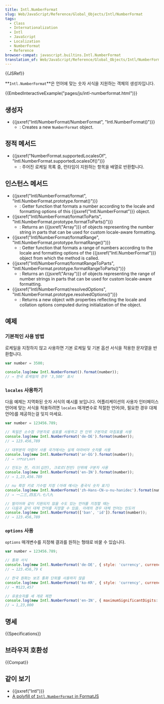 ```yaml
---
title: Intl.NumberFormat
slug: Web/JavaScript/Reference/Global_Objects/Intl/NumberFormat
tags:
  - Class
  - Internationalization
  - Intl
  - JavaScript
  - Localization
  - NumberFormat
  - Reference
browser-compat: javascript.builtins.Intl.NumberFormat
translation_of: Web/JavaScript/Reference/Global_Objects/Intl/NumberFormat
---
```

{{JSRef}}

**`Intl.NumberFormat`**은 언어에 맞는 숫자 서식을 지원하는 객체의 생성자입니다.

{{EmbedInteractiveExample("pages/js/intl-numberformat.html")}}

## 생성자

- {{jsxref("Intl/NumberFormat/NumberFormat", "Intl.NumberFormat()")}}
  - : Creates a new `NumberFormat` object.

## 정적 메서드

- {{jsxref("NumberFormat.supportedLocalesOf", "Intl.NumberFormat.supportedLocalesOf()")}}
  - : 주어진 로케일 목록 중, 런타임이 지원하는 항목을 배열로 반환합니다.

## 인스턴스 메서드

- {{jsxref("Intl/NumberFormat/format", "Intl.NumberFormat.prototype.format()")}}
  - : Getter function that formats a number according to the locale and formatting options of this {{jsxref("Intl.NumberFormat")}} object.
- {{jsxref("Intl/NumberFormat/formatToParts", "Intl.NumberFormat.prototype.formatToParts()")}}
  - : Returns an {{jsxref("Array")}} of objects representing the number string in parts that can be used for custom locale-aware formatting.
- {{jsxref("Intl/NumberFormat/formatRange", "Intl.NumberFormat.prototype.formatRange()")}}
  - : Getter function that formats a range of numbers according to the locale and formatting options of the {{jsxref("Intl.NumberFormat")}} object from which the method is called.
- {{jsxref("Intl/NumberFormat/formatRangeToParts", "Intl.NumberFormat.prototype.formatRangeToParts()")}}
  - : Returns an {{jsxref("Array")}} of objects representing the range of number strings in parts that can be used for custom locale-aware formatting.
- {{jsxref("Intl/NumberFormat/resolvedOptions", "Intl.NumberFormat.prototype.resolvedOptions()")}}
  - : Returns a new object with properties reflecting the locale and collation options computed during initialization of the object.

## 예제

### 기본적인 사용 방법

로케일을 지정하지 않고 사용하면 기본 로케일 및 기본 옵션 서식을 적용한 문자열을 반환합니다.

```js
var number = 3500;

console.log(new Intl.NumberFormat().format(number));
// → 한국 로케일의 경우 '3,500' 표시
```

### `locales` 사용하기

다음 예제는 지역화된 숫자 서식의 예시를 보입니다. 어플리케이션의 사용자 인터페이스 언어에 맞는 서식을 적용하려면 `locales` 매개변수로 적절한 언어(와, 필요한 경우 대체 언어)를 제공하는걸 잊지 마세요.

```js
var number = 123456.789;

// 독일은 소수점 구분자로 쉼표를 사용하고 천 단위 구분자로 마침표를 사용
console.log(new Intl.NumberFormat('de-DE').format(number));
// → 123.456,789

// 대부분의 아랍어 사용 국가에서는 실제 아라비아 숫자를 사용
console.log(new Intl.NumberFormat('ar-EG').format(number));
// → ١٢٣٤٥٦٫٧٨٩

// 인도는 천, 라크(십만), 크로르(천만) 단위에 구분자 사용
console.log(new Intl.NumberFormat('en-IN').format(number));
// → 1,23,456.789

// nu 확장 키로 기수법 지정 (아래 예시는 중국식 숫자 표기)
console.log(new Intl.NumberFormat('zh-Hans-CN-u-nu-hanidec').format(number));
// → 一二三,四五六.七八九

// 발리어와 같이 지원되지 않을 수도 있는 언어를 지정할 때는
// 다음과 같이 대체 언어를 지정할 수 있음. 아래의 경우 대체 언어는 인도어
console.log(new Intl.NumberFormat(['ban', 'id']).format(number));
// → 123.456,789
```

### `options` 사용

`options` 매개변수를 지정해 결과를 원하는 형태로 바꿀 수 있습니다.

```js
var number = 123456.789;

// 통화 서식
console.log(new Intl.NumberFormat('de-DE', { style: 'currency', currency: 'EUR' }).format(number));
// → 123.456,79 €

// 한국 원화는 보조 통화 단위를 사용하지 않음
console.log(new Intl.NumberFormat('ko-KR', { style: 'currency', currency: 'KRW' }).format(number));
// → ₩123,457

// 유효숫자를 세 개로 제한
console.log(new Intl.NumberFormat('en-IN', { maximumSignificantDigits: 3 }).format(number));
// → 1,23,000
```

## 명세

{{Specifications}}

## 브라우저 호환성

{{Compat}}

## 같이 보기

- {{jsxref("Intl")}}
- [A polyfill of `Intl.NumberFormat` in FormatJS](https://formatjs.io/docs/polyfills/intl-numberformat)
